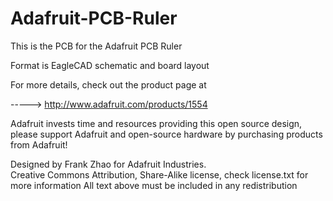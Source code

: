Adafruit-PCB-Ruler
==================
This is the PCB for the Adafruit PCB Ruler

Format is EagleCAD schematic and board layout

For more details, check out the product page at

-----> http://www.adafruit.com/products/1554

Adafruit invests time and resources providing this open source design, 
please support Adafruit and open-source hardware by purchasing 
products from Adafruit!

Designed by Frank Zhao for Adafruit Industries.  
Creative Commons Attribution, Share-Alike license, check license.txt for more information
All text above must be included in any redistribution